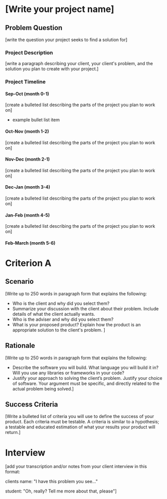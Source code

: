 # [Write your project name]

## Problem Question
[write the question your project seeks to find a solution for]

### Project Description
[write a paragraph describing your client, your client's problem, and the solution you plan to create with your project.]

### Project Timeline

#### Sep-Oct    (month 0-1)
[create a bulleted list describing the parts of the project you plan to work on]
* example bullet list item

#### Oct-Nov    (month 1-2)
[create a bulleted list describing the parts of the project you plan to work on]

#### Nov-Dec    (month 2-1)
[create a bulleted list describing the parts of the project you plan to work on]

#### Dec-Jan    (month 3-4)
[create a bulleted list describing the parts of the project you plan to work on]

#### Jan-Feb    (month 4-5)
[create a bulleted list describing the parts of the project you plan to work on]

#### Feb-March  (month 5-6)

# Criterion A
## Scenario
[Write up to 250 words in paragraph form that explains the following:
* Who is the client and why did you select them?
* Summarize your discussion with the client about their problem. Include details of what the client actually wants.
* Who is the adviser and why did you select them?
* What is your proposed product? Explain how the product is an appropriate solution to the client's problem.
]

## Rationale
[Write up to 250 words in paragraph form that explains the following:
* Describe the software you will build. What language you will build it in? Will you use any libraries or frameworks in your code?
* Justify your approach to solving the client’s problem. Justify your choice of software. Your argument must be specific, and directly related to the actual problem being solved.]

## Success Criteria
[Write a bulleted list of criteria you will use to define the success of your product. Each criteria must be testable. A criteria is similar to a hypothesis; a testable and educated estimation of what your results your product will return.]

# Interview
[add your transcription and/or notes from your client interview in this format:

clients name: "I have this problem you see..."

student: "Oh, really? Tell me more about that, please"]
